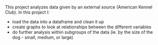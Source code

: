 This project analyzes data given by an external source (American Kennel Club).
In this project I:
- load the data into a dataframe and clean it up
- create graphs to look at relationships between the different variables
- do further analysis within subgroups of the data (ie. by the size of the dog - small, medium, or large)
